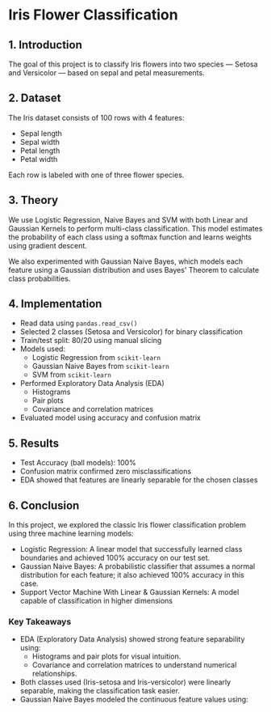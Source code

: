 # Iris Flower Classification

## 1. Introduction
The goal of this project is to classify Iris flowers into two species — Setosa and Versicolor — based on sepal and petal measurements.

## 2. Dataset
The Iris dataset consists of 100 rows with 4 features:
- Sepal length
- Sepal width
- Petal length
- Petal width

Each row is labeled with one of three flower species.

## 3. Theory
We use Logistic Regression, Naive Bayes and SVM with both Linear and Gaussian Kernels to perform multi-class classification. This model estimates the probability of each class using a softmax function and learns weights using gradient descent.

We also experimented with Gaussian Naive Bayes, which models each feature using a Gaussian distribution and uses Bayes' Theorem to calculate class probabilities.

## 4. Implementation
- Read data using `pandas.read_csv()`
- Selected 2 classes (Setosa and Versicolor) for binary classification
- Train/test split: 80/20 using manual slicing
- Models used:
  - Logistic Regression from `scikit-learn`
  - Gaussian Naive Bayes from `scikit-learn`
  - SVM from `scikit-learn`
- Performed Exploratory Data Analysis (EDA)
  - Histograms
  - Pair plots
  - Covariance and correlation matrices
- Evaluated model using accuracy and confusion matrix

## 5. Results
- Test Accuracy (ball models): 100%
- Confusion matrix confirmed zero misclassifications
- EDA showed that features are linearly separable for the chosen classes

## 6. Conclusion
In this project, we explored the classic Iris flower classification problem using three machine learning models:

- Logistic Regression: A linear model that successfully learned class boundaries and achieved 100% accuracy on our test set.
- Gaussian Naive Bayes: A probabilistic classifier that assumes a normal distribution for each feature; it also achieved 100% accuracy in this case.
- Support Vector Machine With Linear & Gaussian Kernels: A model capable of classification in higher dimensions

### Key Takeaways

- EDA (Exploratory Data Analysis) showed strong feature separability using:
  - Histograms and pair plots for visual intuition.
  - Covariance and correlation matrices to understand numerical relationships.
- Both classes used (Iris-setosa and Iris-versicolor) were linearly separable, making the classification task easier.
- Gaussian Naive Bayes modeled the continuous feature values using:

